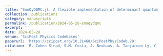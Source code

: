 ```yaml
---
title: "SmoQyDQMC.jl: A flexible implementation of determinant quantum Monte Carlo for Hubbard and electron-phonon interactions"
collection: publications
category: manuscripts
permalink: /publication/2024-05-28-smoqydqmc
excerpt: ''
date: 2024-05-28
venue: 'SciPost Physics Codebases'
paperurl: 'https://scipost.org/10.21468/SciPostPhysCodeb.29'
citation: 'B. Cohen-Stead, S.M. Costa, J. Neuhaus, A. Tanjaroon Ly, Y. Zhang,  R. Scalettar, K. Barros, S. Johnston. &quot;SmoQyDQMC.jl: A flexible implementation of determinant quantum Monte Carlo for Hubbard and electron-phonon interactions.&quot; <i>SciPost Physics Codebases</i>. 29 (2024)'
---
```

